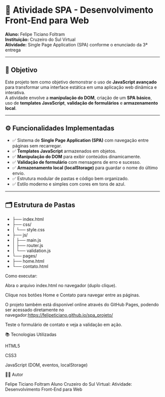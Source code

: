 # 🧩 Atividade SPA - Desenvolvimento Front-End para Web

**Aluno:** Felipe Ticiano Foltram  
**Instituição:** Cruzeiro do Sul Virtual  
**Atividade:** Single Page Application (SPA) conforme o enunciado da 3ª entrega  

---

## 🎯 Objetivo

Este projeto tem como objetivo demonstrar o uso de **JavaScript avançado** para transformar uma interface estática em uma aplicação web dinâmica e interativa.  
A atividade envolve a **manipulação do DOM**, criação de um **SPA básico**, uso de **templates JavaScript**, **validação de formulários** e **armazenamento local**.

---

## ⚙️ Funcionalidades Implementadas

- ✅ Sistema de **Single Page Application (SPA)** com navegação entre páginas sem recarregar.
- ✅ **Templates JavaScript** armazenados em objetos.
- ✅ **Manipulação do DOM** para exibir conteúdos dinamicamente.
- ✅ **Validação de formulário** com mensagens de erro e sucesso.
- ✅ **Armazenamento local (localStorage)** para guardar o nome do último envio.
- ✅ Estrutura modular de pastas e código bem organizado.
- ✅ Estilo moderno e simples com cores em tons de azul.

---

## 🗂 Estrutura de Pastas
+ ├── index.html
+ ├── css/
+ │ └── style.css
+ ├── js/
+ │ ├── main.js
+ │ ├── router.js
+ │ └── validation.js
+ └── pages/
+ ├── home.html
+ └── contato.html

Como executar:

Abra o arquivo index.html no navegador (duplo clique).

Clique nos botões Home e Contato para navegar entre as páginas.

O projeto também está disponível online através do GitHub Pages, podendo ser acessado diretamente no navegador:https://felipeticiano.github.io/spa_projeto/

Teste o formulário de contato e veja a validação em ação.

📚 Tecnologias Utilizadas

HTML5

CSS3

JavaScript (DOM, eventos, localStorage)

👨‍💻 Autor

Felipe Ticiano Foltram
Aluno Cruzeiro do Sul Virtual:
Atividade: Desenvolvimento Front-End para Web
